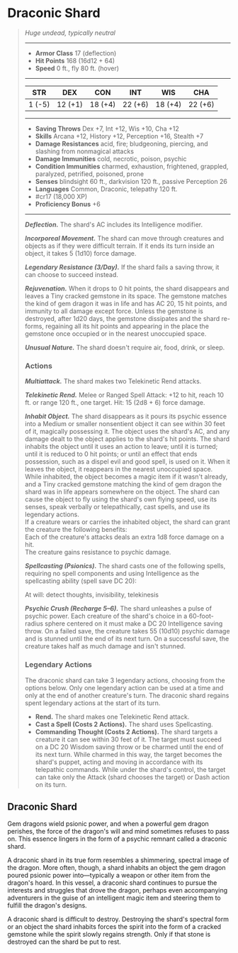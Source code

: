 # Draconic Shard
>*Huge undead, typically neutral*
>___
>- **Armor Class** 17 (deflection)
>- **Hit Points** 168 (16d12 + 64)
>- **Speed** 0 ft., fly 80 ft. (hover)
>___
>|STR|DEX|CON|INT|WIS|CHA|
>|:---:|:---:|:---:|:---:|:---:|:---:|
>|1 (-5)|12 (+1)|18 (+4)|22 (+6)|18 (+4)|22 (+6)|
>___
>- **Saving Throws** Dex +7, Int +12, Wis +10, Cha +12
>- **Skills** Arcana +12, History +12, Perception +16, Stealth +7
>- **Damage Resistances** acid, fire; bludgeoning, piercing, and slashing from nonmagical attacks
>- **Damage Immunities** cold, necrotic, poison, psychic
>- **Condition Immunities** charmed, exhaustion, frightened, grappled, paralyzed, petrified, poisoned, prone
>- **Senses** blindsight 60 ft., darkvision 120 ft., passive Perception 26
>- **Languages** Common, Draconic, telepathy 120 ft.
>- #cr17 (18,000 XP)
>- **Proficiency Bonus** +6
>___
>***Deflection.*** The shard's AC includes its Intelligence modifier.  
>
>***Incorporeal Movement.*** The shard can move through creatures and objects as if they were difficult terrain. If it ends its turn inside an object, it takes 5 (1d10) force damage.  
>
>***Legendary Resistance (3/Day).*** If the shard fails a saving throw, it can choose to succeed instead.  
>
>***Rejuvenation.*** When it drops to 0 hit points, the shard disappears and leaves a Tiny cracked gemstone in its space. The gemstone matches the kind of gem dragon it was in life and has AC 20, 15 hit points, and immunity to all damage except force. Unless the gemstone is destroyed, after 1d20 days, the gemstone dissipates and the shard re-forms, regaining all its hit points and appearing in the place the gemstone once occupied or in the nearest unoccupied space.  
>
>***Unusual Nature.*** The shard doesn't require air, food, drink, or sleep.  
>
>### Actions
>***Multiattack.*** The shard makes two Telekinetic Rend attacks.  
>
>***Telekinetic Rend.*** Melee  or Ranged Spell Attack: +12 to hit, reach 10 ft. or range 120 ft., one target. Hit: 15 (2d8 + 6) force damage.  
>
>***Inhabit Object.*** The shard disappears as it pours its psychic essence into a Medium or smaller nonsentient object it can see within 30 feet of it, magically possessing it. The object uses the shard's AC, and any damage dealt to the object applies to the shard's hit points. The shard inhabits the object until it uses an action to leave; until it is turned; until it is reduced to 0 hit points; or until an effect that ends possession, such as a dispel evil and good spell, is used on it. When it leaves the object, it reappears in the nearest unoccupied space.  
>While inhabited, the object becomes a magic item if it wasn't already, and a Tiny cracked gemstone matching the kind of gem dragon the shard was in life appears somewhere on the object. The shard can cause the object to fly using the shard's own flying speed, use its senses, speak verbally or telepathically, cast spells, and use its legendary actions.  
>If a creature wears or carries the inhabited object, the shard can grant the creature the following benefits:  
>Each of the creature's attacks deals an extra 1d8 force damage on a hit.  
>The creature gains resistance to psychic damage.  
>
>***Spellcasting (Psionics).*** The shard casts one of the following spells, requiring no spell components and using Intelligence as the spellcasting ability (spell save DC 20):  
>
>At will: detect thoughts, invisibility, telekinesis  
>
>
>***Psychic Crush (Recharge 5–6).*** The shard unleashes a pulse of psychic power. Each creature of the shard's choice in a 60-foot-radius sphere centered on it must make a DC 20 Intelligence saving throw. On a failed save, the creature takes 55 (10d10) psychic damage and is stunned until the end of its next turn. On a successful save, the creature takes half as much damage and isn't stunned.  
>
>### Legendary Actions
>The draconic shard can take 3 legendary actions, choosing from the options below. Only one legendary action can be used at a time and only at the end of another creature's turn. The draconic shard regains spent legendary actions at the start of its turn.
>
>- **Rend.** The shard makes one Telekinetic Rend attack.
>- **Cast a Spell (Costs 2 Actions).** The shard uses Spellcasting.
>- **Commanding Thought (Costs 2 Actions).** The shard targets a creature it can see within 30 feet of it. The target must succeed on a DC 20 Wisdom saving throw or be charmed until the end of its next turn. While charmed in this way, the target becomes the shard's puppet, acting and moving in accordance with its telepathic commands. While under the shard's control, the target can take only the Attack (shard chooses the target) or Dash action on its turn.

## Draconic Shard

Gem dragons wield psionic power, and when a powerful gem dragon perishes, the force of the dragon's will and mind sometimes refuses to pass on. This essence lingers in the form of a psychic remnant called a draconic shard.

A draconic shard in its true form resembles a shimmering, spectral image of the dragon. More often, though, a shard inhabits an object the gem dragon poured psionic power into—typically  a weapon or other item from the dragon's hoard. In this vessel, a draconic shard continues to pursue the interests and struggles that drove the dragon, perhaps even accompanying adventurers in the guise of an intelligent magic item and steering them to fulfill the dragon's designs.

A draconic shard is difficult to destroy. Destroying the shard's spectral form or an object the shard inhabits forces the spirit into the form of a cracked gemstone while the spirit slowly regains strength. Only if that stone is destroyed can the shard be put to rest.